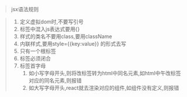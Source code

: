 > jsx语法规则

> 1. 定义虚拟dom时,不要写引号
> 2. 标签中混入js表达式要用{}
> 3. 样式的类名不要用class,要用className
> 4. 内联样式,要用style={{key:value}} 的形式去写
> 5. 只有一个根标签
> 6. 标签必须闭合
> 7. 标签首字母
>    1. 如小写字母开头,则将改标签转为html中同名元素,如html中午改标签对应的同名元素,则报错
>    2. 如大写字母开头,react就去渲染对应的组件,如组件没有定义,则报错